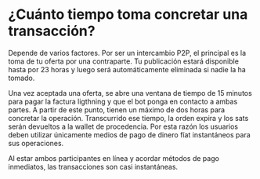 # ¿Cuánto tiempo toma concretar una transacción?

Depende de varios factores. Por ser un intercambio P2P, el principal es la toma de tu oferta por una contraparte. Tu publicación estará disponible hasta por 23 horas y luego será automáticamente eliminada si nadie la ha tomado.

Una vez aceptada una oferta, se abre una ventana de tiempo de 15 minutos para pagar la factura ligthning y que el bot ponga en contacto a ambas partes. A partir de este punto, tienen un máximo de dos horas para concretar la operación. Transcurrido ese tiempo, la orden expira y los sats serán devueltos a la wallet de procedencia. Por esta razón los usuarios deben utilizar únicamente medios de pago de dinero fíat instantáneos para sus operaciones.

Al estar ambos participantes en línea y acordar métodos de pago inmediatos, las transacciones son casi instantáneas.
